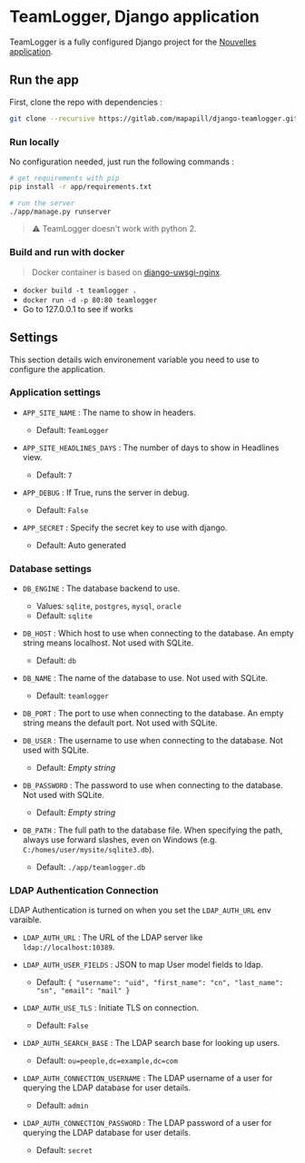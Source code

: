 # TeamLogger, Django application

TeamLogger is a fully configured Django project for the [Nouvelles application](https://gitlab.com/mapapill/django-nouvelles-app).

## Run the app

First, clone the repo with dependencies :

```sh
git clone --recursive https://gitlab.com/mapapill/django-teamlogger.git
```

### Run locally

No configuration needed, just run the following commands :

```sh
# get requirements with pip
pip install -r app/requirements.txt

# run the server
./app/manage.py runserver
```

> :warning: TeamLogger doesn't work with python 2.

### Build and run with docker

> Docker container is based on [django-uwsgi-nginx](https://github.com/dockerfiles/django-uwsgi-nginx).

  * `docker build -t teamlogger .`
  * `docker run -d -p 80:80 teamlogger`
  * Go to 127.0.0.1 to see if works

## Settings

This section details wich environement variable you need to use to configure the application.

### Application settings

- `APP_SITE_NAME` : The name to show in headers.
   - Default: `TeamLogger`

- `APP_SITE_HEADLINES_DAYS` : The number of days to show in Headlines view.
   - Default: `7`

- `APP_DEBUG` : If True, runs the server in debug.
   - Default: `False`

- `APP_SECRET` : Specify the secret key to use with django.
   - Default: Auto generated

### Database settings

- `DB_ENGINE` : The database backend to use.
   - Values: `sqlite`, `postgres`, `mysql`, `oracle`
   - Default: `sqlite`

- `DB_HOST` : Which host to use when connecting to the database. An empty string means localhost. Not used with SQLite.
   - Default: `db`

- `DB_NAME` : The name of the database to use. Not used with SQLite.
   - Default: `teamlogger`

- `DB_PORT` : The port to use when connecting to the database. An empty string means the default port. Not used with SQLite.

- `DB_USER` : The username to use when connecting to the database. Not used with SQLite.
   - Default: _Empty string_

- `DB_PASSWORD` : The password to use when connecting to the database. Not used with SQLite.
   - Default: _Empty string_

- `DB_PATH` : The full path to the database file. When specifying the path, always use forward slashes, even on Windows (e.g. `C:/homes/user/mysite/sqlite3.db`).
   - Default: `./app/teamlogger.db`

### LDAP Authentication Connection

LDAP Authentication is turned on when you set the `LDAP_AUTH_URL` env varaible.

- `LDAP_AUTH_URL` : The URL of the LDAP server like `ldap://localhost:10389`.

- `LDAP_AUTH_USER_FIELDS` : JSON to map User model fields to ldap.
   - Default: `{ "username": "uid", "first_name": "cn", "last_name": "sn", "email": "mail" }`

- `LDAP_AUTH_USE_TLS` : Initiate TLS on connection.
   - Default: `False`

- `LDAP_AUTH_SEARCH_BASE` : The LDAP search base for looking up users.
   - Default: `ou=people,dc=example,dc=com`

- `LDAP_AUTH_CONNECTION_USERNAME` : The LDAP username of a user for querying the LDAP database for user details.
   - Default: `admin`

- `LDAP_AUTH_CONNECTION_PASSWORD` : The LDAP password of a user for querying the LDAP database for user details.
   - Default: `secret`


